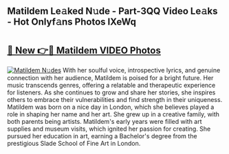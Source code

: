 ## Matildem Le𝚊ked N𝚞de - Part-3QQ Video Le𝚊ks - Hot Onlyf𝚊ns Photos lXeWq

# <h2><a href="http://ab50840.deff.icu/?id=Matildem">🔗 New 👉🔴 Matildem VIDEO Photos</a></h2>

[![Matildem N𝚞des](https://i.imgur.com/rIISA9y.gif)](http://ab50840.deff.icu/?id=Matildem)
With her soulful voice, introspective lyrics, and genuine connection with her audience, Matildem is poised for a bright future. Her music transcends genres, offering a relatable and therapeutic experience for listeners. As she continues to grow and share her stories, she inspires others to embrace their vulnerabilities and find strength in their uniqueness. Matildem was born on a nice day in London, which she believes played a role in shaping her name and her art. She grew up in a creative family, with both parents being artists. Matildem's early years were filled with art supplies and museum visits, which ignited her passion for creating. She pursued her education in art, earning a Bachelor's degree from the prestigious Slade School of Fine Art in London.
